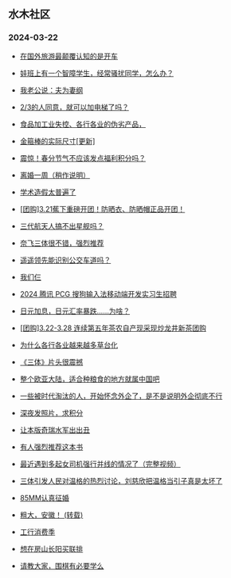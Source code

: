 ## 水木社区 
### 2024-03-22

+ [在国外旅游最颠覆认知的是开车](https://www.mysmth.net/nForum/article/Travel/986003)

+ [娃班上有一个智障学生，经常骚扰同学，怎么办？](https://www.mysmth.net/nForum/article/PreUnivEdu/152346)

+ [我老公说：夫为妻纲](https://www.mysmth.net/nForum/article/FamilyLife/1766629238)

+ [2/3的人同意，就可以加电梯了吗？](https://www.mysmth.net/nForum/article/OurEstate/2926357)

+ [食品加工业失控、各行各业的伪劣产品，](https://www.mysmth.net/nForum/article/MyFamily/251653)

+ [金箍棒的实际尺寸[更新]](https://www.mysmth.net/nForum/article/Emprise/386749)

+ [震惊！春分节气不应该发点福利积分吗？](https://www.mysmth.net/nForum/article/Single/4590220)

+ [离婚一周（稍作说明）](https://www.mysmth.net/nForum/article/Divorce/2070622)

+ [学术造假太普遍了](https://www.mysmth.net/nForum/article/QingJiao/853858)

+ [[团购]3.21蕉下重磅开团！防晒衣、防晒帽正品开团！](https://www.mysmth.net/nForum/article/ADAgent_TG/1319105)

+ [三代航天人搞不出星舰吗？](https://www.mysmth.net/nForum/article/Aero/431794)

+ [奈飞三体很不错，强烈推荐](https://www.mysmth.net/nForum/article/OMTV/741551)

+ [遥遥领先能识别公交车道吗？](https://www.mysmth.net/nForum/article/GreenAuto/1511009)

+ [我们仨](https://www.mysmth.net/nForum/article/FamilyLife/1766630804)

+ [2024 腾讯 PCG 搜狗输入法移动端开发实习生招聘](https://www.mysmth.net/nForum/article/Career_Campus/640630)

+ [日元加息，日元汇率暴跌……为啥？](https://www.mysmth.net/nForum/article/FuturesForex/848378)

+ [[团购]3.22-3.28 连续第五年茶农自产现采现炒龙井新茶团购](https://www.mysmth.net/nForum/article/ADAgent_TG/1319164)

+ [为什么各行各业越来越多草台化](https://www.mysmth.net/nForum/article/WorkingLife/8847)

+ [《三体》片头很震撼](https://www.mysmth.net/nForum/article/OMTV/741549)

+ [整个欧亚大陆，适合种粮食的地方就属中国吧](https://www.mysmth.net/nForum/article/Geography/578249)

+ [一些被时代淘汰的人，开始怀念外企了，是不是说明外企彻底不行](https://www.mysmth.net/nForum/article/WorkingLife/10437)

+ [深夜发照片，求积分](https://www.mysmth.net/nForum/article/FashionShow/505674)

+ [让本版奇瑞水军出出丑](https://www.mysmth.net/nForum/article/AutoWorld/1944795586)

+ [有人强烈推荐这本书](https://www.mysmth.net/nForum/article/CPlusPlus/428724)

+ [最近遇到多起女司机强行并线的情况了（完整视频）](https://www.mysmth.net/nForum/article/AutoWorld/1944795386)

+ [三体引发人民对温格的热烈讨论，刘慈欣把温格当引子真是太坏了](https://www.mysmth.net/nForum/article/MyFamily/252389)

+ [85MM认真征婚](https://www.mysmth.net/nForum/article/PieLove/2877088)

+ [粗大，安徽！ (转载)](https://www.mysmth.net/nForum/article/WorkingLife/12032)

+ [工行消费季](https://www.mysmth.net/nForum/article/CouponsLife/4481614)

+ [想在房山长阳买联排](https://www.mysmth.net/nForum/article/OurEstate/2928138)

+ [请教大家，围棋有必要学么](https://www.mysmth.net/nForum/article/ChildEducation/2364560)

